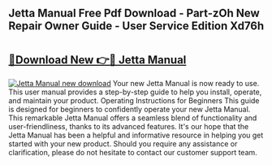 ## Jetta Manual Free Pdf Download - Part-zOh New Repair Owner Guide - User Service Edition Xd76h

# <h2><a href="http://bc45052.oget.top/?id=Jetta+Manual">🔗Download New 👉🔴 Jetta Manual</a></h2>

[![Jetta Manual new download](https://i.imgur.com/5g1atiW.png)](http://bc45052.oget.top/?id=Jetta+Manual)
Your new Jetta Manual is now ready to use. This user manual provides a step-by-step guide to help you install, operate, and maintain your product. Operating Instructions for Beginners This guide is designed for beginners to confidently operate your new Jetta Manual. This remarkable Jetta Manual offers a seamless blend of functionality and user-friendliness, thanks to its advanced features. It's our hope that the Jetta Manual has been a helpful and informative resource in helping you get started with your new product. Should you require any assistance or clarification, please do not hesitate to contact our customer support team.
